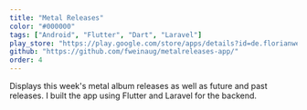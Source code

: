 ```yaml
---
title: "Metal Releases"
color: "#000000"
tags: ["Android", "Flutter", "Dart", "Laravel"]
play_store: "https://play.google.com/store/apps/details?id=de.florianweinaug.albumreleasesapp"
github: "https://github.com/fweinaug/metalreleases-app/"
order: 4
---
```

Displays this week's metal album releases as well as future and past releases.
I built the app using Flutter and Laravel for the backend.
